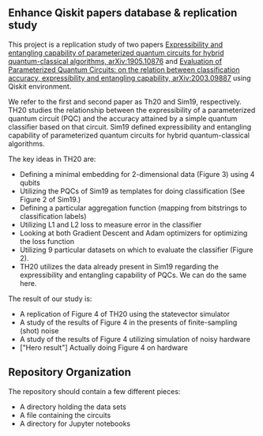 ## Enhance Qiskit papers database & replication study

This project is a replication study of two papers [Expressibility and entangling capability of parameterized quantum circuits for hybrid quantum-classical algorithms, arXiv:1905.10876](https://arxiv.org/abs/1905.10876) and [Evaluation of Parameterized Quantum Circuits: on the relation between classification accuracy, expressibility and entangling capability, arXiv:2003.09887](https://arxiv.org/abs/2003.09887) using Qiskit environment. 

We refer to the first and second paper as Th20 and Sim19, respectively. TH20 studies the relationship between the expressibility of a parameterized quantum circuit (PQC) and the accuracy attained by a simple quantum classifier based on that circuit. Sim19 defined expressibility and entangling capability of parameterized quantum circuits for hybrid quantum-classical algorithms.

The key ideas in TH20 are:

- Defining a minimal embedding for 2-dimensional data (Figure 3) using 4 qubits
- Utilizing the PQCs of Sim19 as templates for doing classification (See Figure 2 of Sim19.)
- Defining a particular aggregation function (mapping from bitstrings to classification labels)
- Utilizing L1 and L2 loss to measure error in the classifier
- Looking at both Gradient Descent and Adam optimizers for optimizing the loss function
- Utilizing 9 particular datasets on which to evaluate the classifier (Figure 2).
- TH20 utilizes the data already present in Sim19 regarding the expressibility and entangling capability of PQCs. We can do the same here.

The result of our study is:

- A replication of Figure 4 of TH20 using the statevector simulator
- A study of the results of Figure 4 in the presents of finite-sampling (shot) noise
- A study of the results of Figure 4 utilizing simulation of noisy hardware
- ["Hero result"] Actually doing Figure 4 on hardware


## Repository Organization
The repository should contain a few different pieces:
- A directory holding the data sets
- A file containing the circuits
- A directory for Jupyter notebooks
